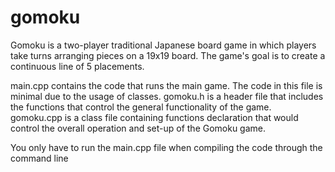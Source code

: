 # gomoku
Gomoku is a two-player traditional Japanese board game in which players take turns arranging pieces on a 19x19 board. The game's goal is to create a continuous line of 5 placements.

main.cpp contains the code that runs the main game. The code in this file is minimal due to the usage of classes.
gomoku.h is a header file that includes the functions that control the general functionality of the game.
gomoku.cpp is a class file containing functions declaration that would control the overall operation and set-up of the Gomoku game.

You only have to run the main.cpp file when compiling the code through the command line

